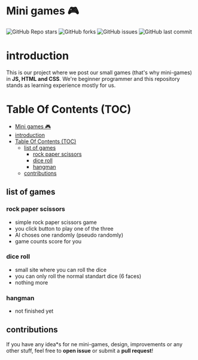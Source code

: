 # Mini games 🎮

![GitHub Repo stars](https://img.shields.io/github/stars/Treechcer/minigames?style=social)
![GitHub forks](https://img.shields.io/github/forks/Treechcer/minigames?style=social)
![GitHub issues](https://img.shields.io/github/issues/Treechcer/minigames)
![GitHub last commit](https://img.shields.io/github/last-commit/Treechcer/minigames)


# introduction

This is our project where we post our small games (that's why mini-games) in **JS, HTML and CSS**. We're beginner programmer and this repository stands as learning experience mostly for us.

# Table Of Contents (TOC)
- [Mini games 🎮](#mini-games-)
- [introduction](#introduction)
- [Table Of Contents (TOC)](#table-of-contents-toc)
  - [list of games](#list-of-games)
    - [rock paper scissors](#rock-paper-scissors)
    - [dice roll](#dice-roll)
    - [hangman](#hangman)
  - [contributions](#contributions)

## list of games

### rock paper scissors
  - simple rock paper scissors game
  - you click button to play one of the three
  - AI choses one randomly (pseudo randomly)
  - game counts score for you

### dice roll
  - small site where you can roll the dice
  - you can only roll the normal standart dice (6 faces)
  - nothing more

### hangman
  - not finished yet

## contributions 

If you have any idea*s for ne mini-games, design, improvements or any other stuff, feel free to **open issue** or submit a **pull request**!